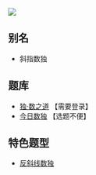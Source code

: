 ![](https://cn.sudoku.today/pic/antidiagonal/13819_298140.png)

## 别名
- 斜指数独

## 题库
- [独·数之道](http://www.sudokufans.org.cn/lx/game.index.php?type=sk2) 【需要登录】
- [今日数独](https://cn.sudoku.today/g-count-different-sudoku/) 【选题不便】

## 特色题型
- [反斜线数独](反斜线数独.md)
